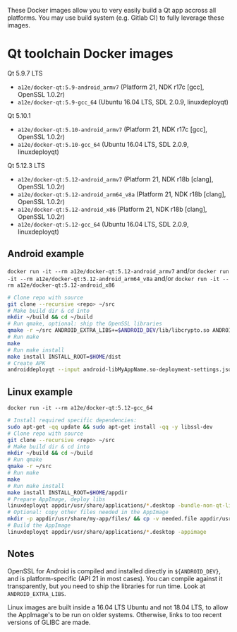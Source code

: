These Docker images allow you to very easily build a Qt app accross all platforms. You may use build system (e.g. Gitlab CI) to fully leverage these images.

Qt toolchain Docker images
==========================

Qt 5.9.7 LTS
* `a12e/docker-qt:5.9-android_armv7` (Platform 21, NDK r17c [gcc], OpenSSL 1.0.2r)
* `a12e/docker-qt:5.9-gcc_64` (Ubuntu 16.04 LTS, SDL 2.0.9, linuxdeployqt)

Qt 5.10.1
* `a12e/docker-qt:5.10-android_armv7` (Platform 21, NDK r17c [gcc], OpenSSL 1.0.2r)
* `a12e/docker-qt:5.10-gcc_64` (Ubuntu 16.04 LTS, SDL 2.0.9, linuxdeployqt)

Qt 5.12.3 LTS
* `a12e/docker-qt:5.12-android_armv7` (Platform 21, NDK r18b [clang], OpenSSL 1.0.2r)
* `a12e/docker-qt:5.12-android_arm64_v8a` (Platform 21, NDK r18b [clang], OpenSSL 1.0.2r)
* `a12e/docker-qt:5.12-android_x86` (Platform 21, NDK r18b [clang], OpenSSL 1.0.2r)
* `a12e/docker-qt:5.12-gcc_64` (Ubuntu 16.04 LTS, SDL 2.0.9, linuxdeployqt)

Android example
---------------

`docker run -it --rm a12e/docker-qt:5.12-android_armv7`
and/or 
`docker run -it --rm a12e/docker-qt:5.12-android_arm64_v8a`
and/or 
`docker run -it --rm a12e/docker-qt:5.12-android_x86`

```sh
# Clone repo with source
git clone --recursive <repo> ~/src
# Make build dir & cd into
mkdir ~/build && cd ~/build
# Run qmake, optional: ship the OpenSSL libraries
qmake -r ~/src ANDROID_EXTRA_LIBS+=$ANDROID_DEV/lib/libcrypto.so ANDROID_EXTRA_LIBS+=$ANDROID_DEV/lib/libssl.so
# Run make
make
# Run make install 
make install INSTALL_ROOT=$HOME/dist
# Create APK
androiddeployqt --input android-libMyAppName.so-deployment-settings.json --output dist/ --android-platform $SDK_PLATFORM --deployment bundled --gradle --release
```

Linux example
-------------

`docker run -it --rm a12e/docker-qt:5.12-gcc_64`

```sh
# Install required specific dependencies:
sudo apt-get -qq update && sudo apt-get install -qq -y libssl-dev
# Clone repo with source
git clone --recursive <repo> ~/src
# Make build dir & cd into
mkdir ~/build && cd ~/build
# Run qmake
qmake -r ~/src
# Run make
make
# Run make install 
make install INSTALL_ROOT=$HOME/appdir
# Prepare AppImage, deploy libs
linuxdeployqt appdir/usr/share/applications/*.desktop -bundle-non-qt-libs -qmldir=~/src/resources/ -extra-plugins=iconengines
# Optional: copy other files needed in the AppImage
mkdir -p appdir/usr/share/my-app/files/ && cp -v needed.file appdir/usr/share/my-app/files/
# Build the AppImage
linuxdeployqt appdir/usr/share/applications/*.desktop -appimage
```

Notes
-----

OpenSSL for Android is compiled and installed directly in `${ANDROID_DEV}`, and is platform-specific (API 21 in most cases). You can compile against it transparently, but you need to ship the libraries for run time. Look at `ANDROID_EXTRA_LIBS`.

Linux images are built inside a 16.04 LTS Ubuntu and not 18.04 LTS, to allow the AppImage's to be run on older systems. Otherwise, links to too recent versions of GLIBC are made.
